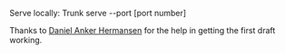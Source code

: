 Serve locally:
Trunk serve --port [port number]

Thanks to [Daniel Anker Hermansen](https://github.com/Daniel-Anker-Hermansen/) for the help in getting the first draft working.
